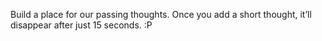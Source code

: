 Build a place for our passing thoughts. Once you add a short thought, it’ll disappear after just 15 seconds. :P